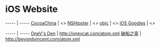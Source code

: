 # iOS Website
----- | -----
[CocoaChina](http://www.cocoachina.com/) |  <>
[NSHipster](http://nshipster.cn/) | <>
[objc](https://www.objc.io/) | <>
[iOS Goodies](http://ios-goodies.com/) | <>

----- | -----
[OneV's Den](http://onevcat.com) | <http://onevcat.com/atom.xml>
[破船之家](http://beyondvincent.com) | <http://beyondvincent.com/atom.xml>
